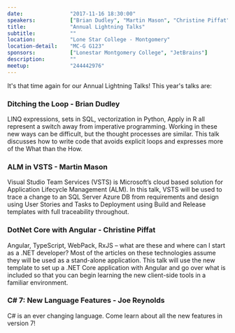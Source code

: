 ```yaml
---
date:               "2017-11-16 18:30:00"
speakers:           ["Brian Dudley", "Martin Mason", "Christine Piffat", "Joseph Reynolds"]
title:              "Annual Lightning Talks"
subtitle:           ""
location:           "Lone Star College - Montgomery"
location-detail:    "MC-G G123"
sponsors:           ["Lonestar Montgomery College", "JetBrains"]
description:        ""
meetup:             "244442976"
---
```

It's that time again for our Annual Lightning Talks! This year's talks are:

### Ditching the Loop - Brian Dudley
LINQ expressions, sets in SQL, vectorization in Python, Apply in R all represent a switch away from imperative programming. Working in these new ways can be difficult, but the thought processes are similar. This talk discusses how to write code that avoids explicit loops and expresses more of the What than the How.

### ALM in VSTS - Martin Mason
Visual Studio Team Services (VSTS) is Microsoft’s cloud based solution for Application Lifecycle Management (ALM). In this talk, VSTS will be used to trace a change to an SQL Server Azure DB from requirements and design using User Stories and Tasks to Deployment using Build and Release templates with full traceability throughout.

### DotNet Core with Angular - Christine Piffat
Angular, TypeScript, WebPack, RxJS – what are these and where can I start as a .NET developer? Most of the articles on these technologies assume they will be used as a stand-alone application. This talk will use the new template to set up a .NET Core application with Angular and go over what is included so that you can begin learning the new client-side tools in a familiar environment.

### C# 7: New Language Features - Joe Reynolds
C# is an ever changing language. Come learn about all the new features in version 7!